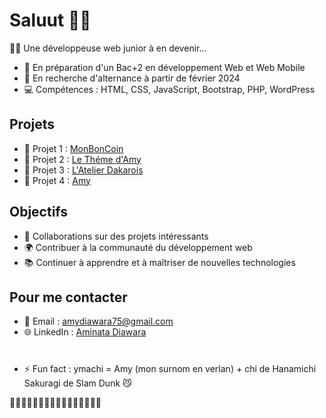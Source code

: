 # Saluut 👋🏾
🥷🏾 Une développeuse web junior à en devenir...
- 🌱  En préparation d'un Bac+2 en développement Web et Web Mobile
- 🏢  En recherche d'alternance à partir de février 2024
- 💻  Compétences : HTML, CSS, JavaScript, Bootstrap, PHP, WordPress

## Projets

- 🚀 Projet 1 : [MonBonCoin](https://github.com/ymachi/MonBonCoin)
- 🚀 Projet 2 : [Le Théme d'Amy](https://unexpiated-vendors.000webhostapp.com/)
- 🚀 Projet 3 : [L'Atelier Dakarois](https://github.com/ymachi/AtelierDakarois)
- 🚀 Projet 4 : [Amy](https://github.com/ymachi/CVAminataDiawara)

## Objectifs

- 👯 Collaborations sur des projets intéressants
- 🌍 Contribuer à la communauté du développement web
- 📚 Continuer à apprendre et à maîtriser de nouvelles technologies

## Pour me contacter 
- 📧 Email : [amydiawara75@gmail.com](mailto:amydiawara75@gmail.com)
- 🌐 LinkedIn : [Aminata Diawara](https://www.linkedin.com/in/aminata-diawara-92591b289/)

#
- ⚡ Fun fact : ymachi = Amy (mon surnom en verlan) + chi de Hanamichi Sakuragi de Slam Dunk 😼

 
🫶🏾🫶🏾🫶🏾🫶🏾🫶🏾🫶🏾🫶🏾🫶🏾

<!--
**ymachi/ymachi** is a ✨ _special_ ✨ repository because its `README.md` (this file) appears on your GitHub profile.

Here are some ideas to get you started:

- 🔭 I’m currently working on ...
- 🌱 I’m currently learning ...
- 👯 I’m looking to collaborate on ...
- 🤔 I’m looking for help with ...
- 💬 Ask me about ...
- 📫 How to reach me: ...
- 😄 Pronouns: ...
- ⚡ Fun fact: ...
-->
